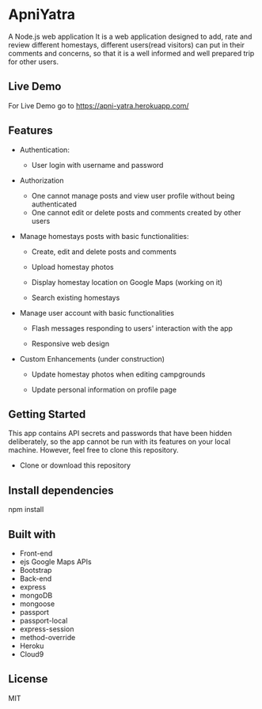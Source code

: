 # ApniYatra
A Node.js web application
It is a web application designed to add, rate and review different homestays, different users(read visitors) can put in their comments and concerns, so that it is a well informed and well prepared  trip for other users.


## Live Demo
For Live Demo go to https://apni-yatra.herokuapp.com/

## Features
* Authentication:
  - User login with username and password

* Authorization
  - One cannot manage posts and view user profile without being authenticated
  - One cannot edit or delete posts and comments created by other users

* Manage homestays posts with basic functionalities:

  - Create, edit and delete posts and comments

  - Upload homestay photos

  - Display homestay location on Google Maps (working on it)

  - Search existing homestays

* Manage user account with basic functionalities

  - Flash messages responding to users' interaction with the app

  - Responsive web design

* Custom Enhancements (under construction)
  - Update homestay photos when editing campgrounds

  - Update personal information on profile page

## Getting Started
This app contains API secrets and passwords that have been hidden deliberately, so the app cannot be run with its features on your local machine. However, feel free to clone this repository.

* Clone or download this repository

## Install dependencies
npm install


## Built with
  - Front-end
  - ejs
Google Maps APIs
  - Bootstrap
  - Back-end
  - express
  - mongoDB
  - mongoose
  - passport
  - passport-local
  - express-session
  - method-override
  - Heroku
  - Cloud9
## License
 MIT
